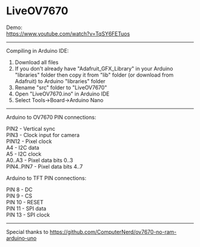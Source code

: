 # LiveOV7670
  
Demo:  
https://www.youtube.com/watch?v=TqSY6FETuos  
  
-------------------------------------------------------------------------------  
  
Compiling in Arduino IDE:  
  
1. Download all files  
2. If you don't already have "Adafruit_GFX_Library" in your Arduino "libraries" folder then copy it from "lib" folder (or download from Adafruit) to Arduino "libraries" folder
3. Rename "src" folder to "LiveOV7670"
4. Open "LiveOV7670.ino" in Arduino IDE
5. Select Tools->Board->Arduino Nano
  
-------------------------------------------------------------------------------
  
Arduino to OV7670 PIN connections:  
  
PIN2  - Vertical sync  
PIN3  - Clock input for camera  
PIN12 - Pixel clock  
A4    - I2C data  
A5    - I2C clock  
A0..A3     - Pixel data bits 0..3  
PIN4..PIN7 - Pixel data bits 4..7  
  
Arduino to TFT PIN connections:  
  
PIN 8  - DC  
PIN 9  - CS  
PIN 10 - RESET  
PIN 11 - SPI data  
PIN 13 - SPI clock  
  
-------------------------------------------------------------------------------
  
Special thanks to
https://github.com/ComputerNerd/ov7670-no-ram-arduino-uno

